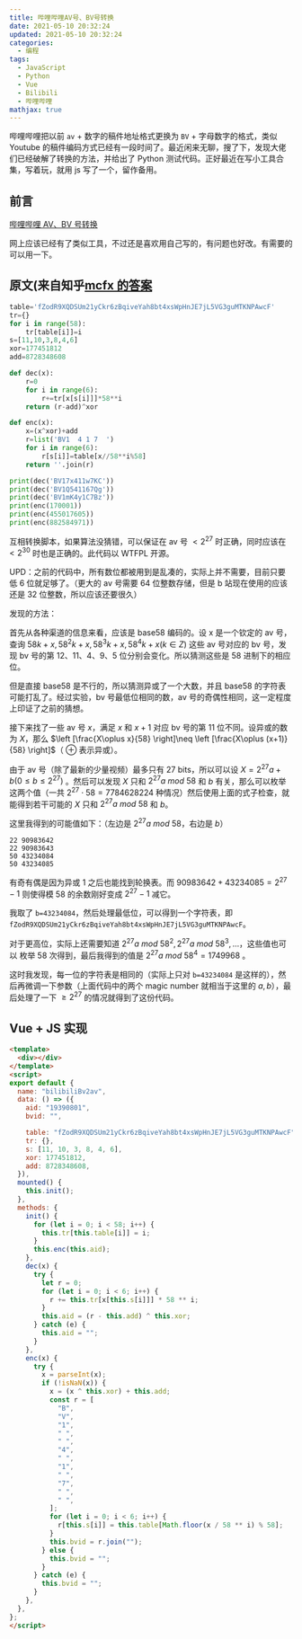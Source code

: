 ```yaml
---
title: 哔哩哔哩AV号、BV号转换
date: 2021-05-10 20:32:24
updated: 2021-05-10 20:32:24
categories:
  - 编程
tags:
  - JavaScript
  - Python
  - Vue
  - Bilibili
  - 哔哩哔哩
mathjax: true
---
```


哔哩哔哩把以前 `av` + 数字的稿件地址格式更换为 `BV` + 字母数字的格式，类似 Youtube 的稿件编码方式已经有一段时间了。最近闲来无聊，搜了下，发现大佬们已经破解了转换的方法，并给出了 Python 测试代码。正好最近在写小工具合集，写着玩，就用 js 写了一个，留作备用。

<!--more-->

## 前言

[哔哩哔哩 AV、BV 号转换](https://tools.iszy.xyz/anime/bilibiliBv2av)

网上应该已经有了类似工具，不过还是喜欢用自己写的，有问题也好改。有需要的可以用一下。

## 原文(来自知乎[mcfx 的答案](https://www.zhihu.com/question/381784377/answer/1099438784)

```python
table='fZodR9XQDSUm21yCkr6zBqiveYah8bt4xsWpHnJE7jL5VG3guMTKNPAwcF'
tr={}
for i in range(58):
    tr[table[i]]=i
s=[11,10,3,8,4,6]
xor=177451812
add=8728348608

def dec(x):
    r=0
    for i in range(6):
        r+=tr[x[s[i]]]*58**i
    return (r-add)^xor

def enc(x):
    x=(x^xor)+add
    r=list('BV1  4 1 7  ')
    for i in range(6):
        r[s[i]]=table[x//58**i%58]
    return ''.join(r)

print(dec('BV17x411w7KC'))
print(dec('BV1Q541167Qg'))
print(dec('BV1mK4y1C7Bz'))
print(enc(170001))
print(enc(455017605))
print(enc(882584971))
```

互相转换脚本，如果算法没猜错，可以保证在 av 号 $< 2^{27}$ 时正确，同时应该在 $< 2^{30}$ 时也是正确的。此代码以 WTFPL 开源。

UPD：之前的代码中，所有数位都被用到是乱凑的，实际上并不需要，目前只要低 6 位就足够了。（更大的 av 号需要 64 位整数存储，但是 b 站现在使用的应该还是 32 位整数，所以应该还要很久）

发现的方法：

首先从各种渠道的信息来看，应该是 base58 编码的。设 x 是一个钦定的 av 号，查询 $58k+x,58^{2}k+x,58^{3}k+x,58^{4}k+x(k \in Z)$ 这些 av 号对应的 bv 号，发现 bv 号的第 12、11、4、9、5 位分别会变化。所以猜测这些是 58 进制下的相应位。

但是直接 base58 是不行的，所以猜测异或了一个大数，并且 base58 的字符表可能打乱了。经过实验，bv 号最低位相同的数，av 号的奇偶性相同，这一定程度上印证了之前的猜想。

接下来找了一些 av 号 $x$，满足 $x$ 和 $x+1$ 对应 bv 号的第 11 位不同。设异或的数为 $X$，那么 $\left [\frac{X\oplus x}{58} \right]\neq \left [\frac{X\oplus (x+1)}{58} \right]$（ $\oplus$ 表示异或）。

由于 av 号（除了最新的少量视频）最多只有 27 bits，所以可以设 $X=2^{27}a+b(0\leq b\leq 2^{27})$ 。然后可以发现 $X$ 只和 $2^{27}a\ mod\ 58$ 和 $b$ 有关，那么可以枚举这两个值（一共 $2^{27} \cdot 58=7784628224$ 种情况）然后使用上面的式子检查，就能得到若干可能的 $X$ 只和 $2^{27}a\ mod\ 58$ 和 $b$。

这里我得到的可能值如下：（左边是 $2^{27}a\ mod\ 58$，右边是 $b$）

```
22 90983642
22 90983643
50 43234084
50 43234085
```

有奇有偶是因为异或 $1$ 之后也能找到轮换表。而 $90983642+43234085=2^{27}-1$ 则使得模 $58$ 的余数刚好变成 $2^{27}-1$ 减它。

我取了 `b=43234084`，然后处理最低位，可以得到一个字符表，即 `fZodR9XQDSUm21yCkr6zBqiveYah8bt4xsWpHnJE7jL5VG3guMTKNPAwcF`。

对于更高位，实际上还需要知道 $2^{27}a\ mod\ 58^{2},2^{27}a\ mod\ 58^{3},...$，这些值也可以 枚举 58 次得到，最后我得到的值是 $2^{27}a\ mod\ 58^{4}=1749968$ 。

这时我发现，每一位的字符表是相同的（实际上只对 `b=43234084` 是这样的），然后再微调一下参数（上面代码中的两个 magic number 就相当于这里的 $a,b$），最后处理了一下 $\geq 2^{27}$ 的情况就得到了这份代码。

## Vue + JS 实现

```html
<template>
  <div></div>
</template>
<script>
export default {
  name: "bilibiliBv2av",
  data: () => ({
    aid: "19390801",
    bvid: "",

    table: "fZodR9XQDSUm21yCkr6zBqiveYah8bt4xsWpHnJE7jL5VG3guMTKNPAwcF",
    tr: {},
    s: [11, 10, 3, 8, 4, 6],
    xor: 177451812,
    add: 8728348608,
  }),
  mounted() {
    this.init();
  },
  methods: {
    init() {
      for (let i = 0; i < 58; i++) {
        this.tr[this.table[i]] = i;
      }
      this.enc(this.aid);
    },
    dec(x) {
      try {
        let r = 0;
        for (let i = 0; i < 6; i++) {
          r += this.tr[x[this.s[i]]] * 58 ** i;
        }
        this.aid = (r - this.add) ^ this.xor;
      } catch (e) {
        this.aid = "";
      }
    },
    enc(x) {
      try {
        x = parseInt(x);
        if (!isNaN(x)) {
          x = (x ^ this.xor) + this.add;
          const r = [
            "B",
            "V",
            "1",
            " ",
            " ",
            "4",
            " ",
            "1",
            " ",
            "7",
            " ",
            " ",
          ];
          for (let i = 0; i < 6; i++) {
            r[this.s[i]] = this.table[Math.floor(x / 58 ** i) % 58];
          }
          this.bvid = r.join("");
        } else {
          this.bvid = "";
        }
      } catch (e) {
        this.bvid = "";
      }
    },
  },
};
</script>
```
